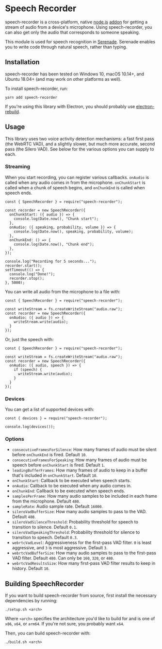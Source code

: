 # Speech Recorder

speech-recorder is a cross-platform, native [node.js](https://nodejs.org) [addon](http://nodejs.org/api/addons.html) for getting a stream of audio from a device's microphone. Using speech-recorder, you can also get only the audio that corresponds to someone speaking.

This module is used for speech recognition in [Serenade](https://serenade.ai). Serenade enables you to write code through natural speech, rather than typing.

## Installation

speech-recorder has been tested on Windows 10, macOS 10.14+, and Ubuntu 18.04+ (and may work on other platforms as well).

To install speech-recorder, run:

    yarn add speech-recorder

If you're using this library with Electron, you should probably use [electron-rebuild](https://github.com/electron/electron-rebuild).

## Usage

This library uses two voice activity detection mechanisms: a fast first pass (the WebRTC VAD), and a slightly slower, but much more accurate, second pass (the Silero VAD). See below for the various options you can supply to each.

### Streaming

When you start recording, you can register various callbacks. `onAudio` is called when any audio comes in from the microphone. `onChunkStart` is called when a chunk of speech begins, and `onChunkEnd` is called when speech ends.

    const { SpeechRecorder } = require("speech-recorder");

    const recorder = new SpeechRecorder({
      onChunkStart: ({ audio }) => {
        console.log(Date.now(), "Chunk start");
      },
      onAudio: ({ speaking, probability, volume }) => {
        console.log(Date.now(), speaking, probability, volume);
      },
      onChunkEnd: () => {
        console.log(Date.now(), "Chunk end");
      },
    });

    console.log("Recording for 5 seconds...");
    recorder.start();
    setTimeout(() => {
      console.log("Done!");
      recorder.stop();
    }, 5000);

You can write all audio from the microphone to a file with:

    const { SpeechRecorder } = require("speech-recorder");

    const writeStream = fs.createWriteStream("audio.raw");
    const recorder = new SpeechRecorder({
      onAudio: ({ audio }) => {
        writeStream.write(audio);
      }
    });

Or, just the speech with:

    const { SpeechRecorder } = require("speech-recorder");

    const writeStream = fs.createWriteStream("audio.raw");
    const recorder = new SpeechRecorder({
      onAudio: ({ audio, speech }) => {
        if (speech) {
          writeStream.write(audio);
        }
      }
    });

### Devices

You can get a list of supported devices with:

    const { devices } = require("speech-recorder");

    console.log(devices());

### Options

* `consecutiveFramesForSilence`: How many frames of audio must be silent before `onChunkEnd` is fired. Default `10`.
* `consecutiveFramesForSpeaking`: How many frames of audio must be speech before `onChunkStart` is fired. Default `1`.
* `leadingBufferFrames`: How many frames of audio to keep in a buffer that's included in `onChunkStart`. Default `10`.
* `onChunkStart`: Callback to be executed when speech starts.
* `onAudio`: Callback to be executed when any audio comes in.
* `onChunkEnd`: Callback to be executed when speech ends.
* `samplesPerFrame`: How many audio samples to be included in each frame from the microphone. Default `480`.
* `sampleRate`: Audio sample rate. Default `16000`.
* `sileroVadBufferSize`: How many audio samples to pass to the VAD. Default `480`.
* `sileroVadSilenceThreshold`: Probability threshold for speech to transition to silence. Default `0.1`.
* `sileroVadSpeakingThreshold`: Probability threshold for silence to transition to speech. Default `0.3`.
* `webrtcVadLevel`: Aggressiveness for the first-pass VAD filter. `0` is least aggressive, and `3` is most aggressive. Default `3`.
* `webrtcVadBufferSize`: How many audio samples to pass to the first-pass VAD filter. Default `480`. Can only be `160`, `320`, or `480`.
* `webrtcVadResultsSize`: How many first-pass VAD filter results to keep in history. Default `10`.

## Building SpeechRecorder

If you want to build speech-recorder from source, first install the necessary dependencies by running:

    ./setup.sh <arch>

Where `<arch>` specifies the architecture you'd like to build for and is one of `x86`, `x64`, or `arm64`. If you're not sure, you probably want `x64`.

Then, you can build speech-recorder with:

    ./build.sh <arch>
